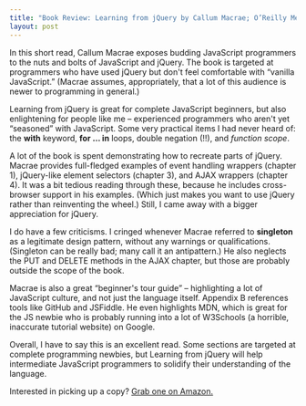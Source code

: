 ```yaml
---
title: "Book Review: Learning from jQuery by Callum Macrae; O’Reilly Media"
layout: post
---
```

In this short read, Callum Macrae exposes budding JavaScript programmers to the nuts and bolts of JavaScript and jQuery. The book is targeted at programmers who have used jQuery but don't feel comfortable with “vanilla JavaScript.” (Macrae assumes, appropriately, that a lot of this audience is newer to programming in general.)

Learning from jQuery is great for complete JavaScript beginners, but also enlightening for people like me – experienced programmers who aren't yet “seasoned” with JavaScript. Some very practical items I had never heard of: the **with** keyword, **for … in** loops, double negation (!!), and *function scope*.

A lot of the book is spent demonstrating how to recreate parts of jQuery. Macrae provides full-fledged examples of event handling wrappers (chapter 1), jQuery-like element selectors (chapter 3), and AJAX wrappers (chapter 4). It was a bit tedious reading through these, because he includes cross-browser support in his examples. (Which just makes you want to use jQuery rather than reinventing the wheel.) Still, I came away with a bigger appreciation for jQuery.

I do have a few criticisms. I cringed whenever Macrae referred to **singleton** as a legitimate design pattern, without any warnings or qualifications. (Singleton can be really bad; many call it an antipattern.) He also neglects the PUT and DELETE methods in the AJAX chapter, but those are probably outside the scope of the book.

Macrae is also a great “beginner's tour guide” – highlighting a lot of JavaScript culture, and not just the language itself. Appendix B references tools like GitHub and JSFiddle. He even highlights MDN, which is great for the JS newbie who is probably running into a lot of W3Schools (a horrible, inaccurate tutorial website) on Google.

Overall, I have to say this is an excellent read. Some sections are targeted at complete programming newbies, but Learning from jQuery will help intermediate JavaScript programmers to solidify their understanding of the language.

Interested in picking up a copy? [Grab one on Amazon.](http://www.amazon.com/Learning-jQuery-Callum-Macrae/dp/1449335195)
